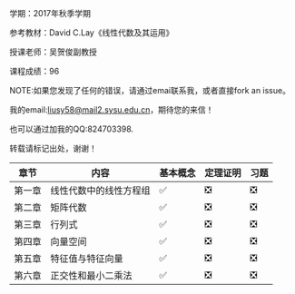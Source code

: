 学期：2017年秋季学期

参考教材：David C.Lay《线性代数及其运用》

授课老师：吴贺俊副教授

课程成绩：96

NOTE:如果您发现了任何的错误，请通过emai联系我，或者直接fork an issue。

我的email:liusy58@mail2.sysu.edu.cn，期待您的来信！

也可以通过加我的QQ:824703398.

转载请标记出处，谢谢！



|章节|内容|基本概念|定理证明|习题|
|-|-|-|-|-|
|第一章|线性代数中的线性方程组|✅|❎|❎|
|第二章|矩阵代数|✅|❎|❎|
|第三章|行列式|✅|❎|❎|
|第四章|向量空间|✅|❎|❎|
|第五章|特征值与特征向量|✅|❎|❎|
|第六章|正交性和最小二乘法|✅|❎|❎|
